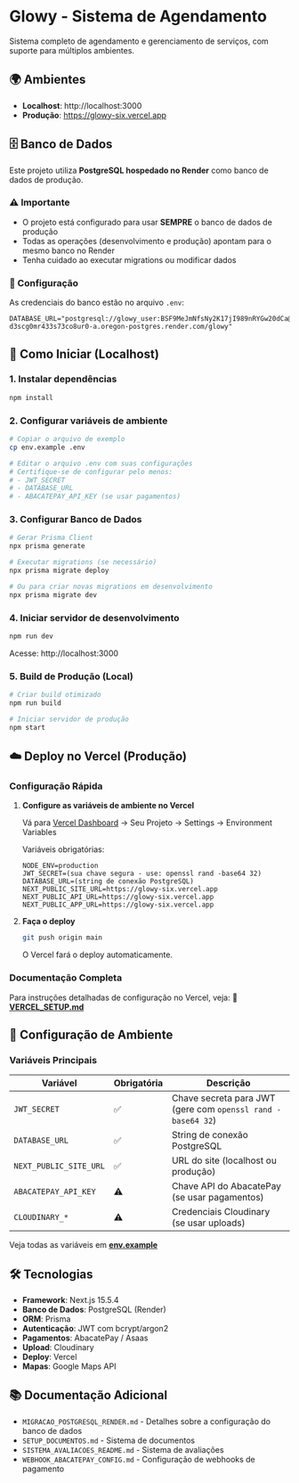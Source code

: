 # Glowy - Sistema de Agendamento

Sistema completo de agendamento e gerenciamento de serviços, com suporte para múltiplos ambientes.

## 🌍 Ambientes

- **Localhost**: http://localhost:3000
- **Produção**: https://glowy-six.vercel.app

## 🗄️ Banco de Dados

Este projeto utiliza **PostgreSQL hospedado no Render** como banco de dados de produção.

### ⚠️ Importante
- O projeto está configurado para usar **SEMPRE** o banco de dados de produção
- Todas as operações (desenvolvimento e produção) apontam para o mesmo banco no Render
- Tenha cuidado ao executar migrations ou modificar dados

### 🔧 Configuração

As credenciais do banco estão no arquivo `.env`:

```env
DATABASE_URL="postgresql://glowy_user:BSF9MeJmNfsNy2K17jI989nRYGw20dCa@dpg-d3scg0mr433s73co8ur0-a.oregon-postgres.render.com/glowy"
```

## 🚀 Como Iniciar (Localhost)

### 1. Instalar dependências

```bash
npm install
```

### 2. Configurar variáveis de ambiente

```bash
# Copiar o arquivo de exemplo
cp env.example .env

# Editar o arquivo .env com suas configurações
# Certifique-se de configurar pelo menos:
# - JWT_SECRET
# - DATABASE_URL
# - ABACATEPAY_API_KEY (se usar pagamentos)
```

### 3. Configurar Banco de Dados

```bash
# Gerar Prisma Client
npx prisma generate

# Executar migrations (se necessário)
npx prisma migrate deploy

# Ou para criar novas migrations em desenvolvimento
npx prisma migrate dev
```

### 4. Iniciar servidor de desenvolvimento

```bash
npm run dev
```

Acesse: http://localhost:3000

### 5. Build de Produção (Local)

```bash
# Criar build otimizado
npm run build

# Iniciar servidor de produção
npm start
```

## ☁️ Deploy no Vercel (Produção)

### Configuração Rápida

1. **Configure as variáveis de ambiente no Vercel**

   Vá para [Vercel Dashboard](https://vercel.com) → Seu Projeto → Settings → Environment Variables

   Variáveis obrigatórias:
   ```
   NODE_ENV=production
   JWT_SECRET=(sua chave segura - use: openssl rand -base64 32)
   DATABASE_URL=(string de conexão PostgreSQL)
   NEXT_PUBLIC_SITE_URL=https://glowy-six.vercel.app
   NEXT_PUBLIC_API_URL=https://glowy-six.vercel.app
   NEXT_PUBLIC_APP_URL=https://glowy-six.vercel.app
   ```

2. **Faça o deploy**

   ```bash
   git push origin main
   ```

   O Vercel fará o deploy automaticamente.

### Documentação Completa

Para instruções detalhadas de configuração no Vercel, veja:
📘 **[VERCEL_SETUP.md](./VERCEL_SETUP.md)**

## 🔧 Configuração de Ambiente

### Variáveis Principais

| Variável | Obrigatória | Descrição |
|----------|-------------|-----------|
| `JWT_SECRET` | ✅ | Chave secreta para JWT (gere com `openssl rand -base64 32`) |
| `DATABASE_URL` | ✅ | String de conexão PostgreSQL |
| `NEXT_PUBLIC_SITE_URL` | ✅ | URL do site (localhost ou produção) |
| `ABACATEPAY_API_KEY` | ⚠️ | Chave API do AbacatePay (se usar pagamentos) |
| `CLOUDINARY_*` | ⚠️ | Credenciais Cloudinary (se usar uploads) |

Veja todas as variáveis em **[env.example](./env.example)**

## 🛠️ Tecnologias

- **Framework**: Next.js 15.5.4
- **Banco de Dados**: PostgreSQL (Render)
- **ORM**: Prisma
- **Autenticação**: JWT com bcrypt/argon2
- **Pagamentos**: AbacatePay / Asaas
- **Upload**: Cloudinary
- **Deploy**: Vercel
- **Mapas**: Google Maps API

## 📚 Documentação Adicional

- `MIGRACAO_POSTGRESQL_RENDER.md` - Detalhes sobre a configuração do banco de dados
- `SETUP_DOCUMENTOS.md` - Sistema de documentos
- `SISTEMA_AVALIACOES_README.md` - Sistema de avaliações
- `WEBHOOK_ABACATEPAY_CONFIG.md` - Configuração de webhooks de pagamento

